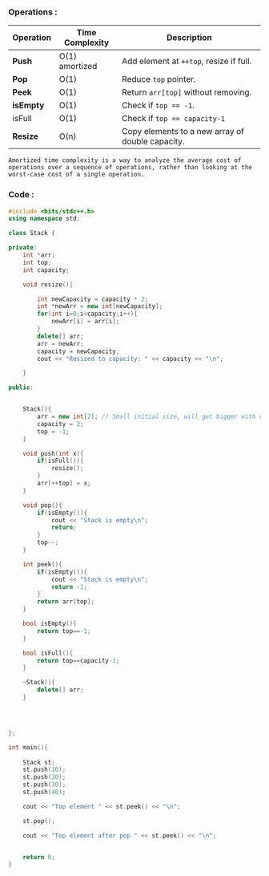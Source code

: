 

### Operations :

| Operation   | Time Complexity | Description                                      |
| ----------- | --------------- | ------------------------------------------------ |
| **Push**    | O(1) amortized  | Add element at `++top`, resize if full.          |
| **Pop**     | O(1)            | Reduce `top` pointer.                            |
| **Peek**    | O(1)            | Return `arr[top]` without removing.              |
| **isEmpty** | O(1)            | Check if `top == -1`.                            |
| isFull      | O(1)            | Check if `top == capacity-1`                     |
| **Resize**  | O(n)            | Copy elements to a new array of double capacity. |
`Amortized time complexity is a way to analyze the average cost of operations over a sequence of operations, rather than looking at the worst-case cost of a single operation.`

### Code : 

``` cpp
#include <bits/stdc++.h>
using namespace std;

class Stack {

private:
    int *arr;
    int top;
    int capacity;

    void resize(){

        int newCapacity = capacity * 2;
        int *newArr = new int[newCapacity];
        for(int i=0;i<capacity;i++){
            newArr[i] = arr[i];
        }
        delete[] arr;
        arr = newArr;
        capacity = newCapacity;
        cout << "Resized to capacity: " << capacity << "\n";

    }

public:


    Stack(){
        arr = new int[2]; // Small initial size, will get bigger with resizing
        capacity = 2;
        top = -1;
    }

    void push(int x){
        if(isFull()){
            resize();
        }
        arr[++top] = x;
    }

    void pop(){
        if(isEmpty()){
            cout << "Stack is empty\n";
            return;
        }
        top--;
    }

    int peek(){
        if(isEmpty()){
            cout << "Stack is empty\n";
            return -1;
        }
        return arr[top];
    }

    bool isEmpty(){
        return top==-1;
    }

    bool isFull(){
        return top==capacity-1;
    }

    ~Stack(){
        delete[] arr;
    }




};

int main(){
   
    Stack st;
    st.push(10);
    st.push(20);
    st.push(30);
    st.push(40);

    cout << "Top element " << st.peek() << "\n";

    st.pop();

    cout << "Top element after pop " << st.peek() << "\n";


    return 0;
}


```